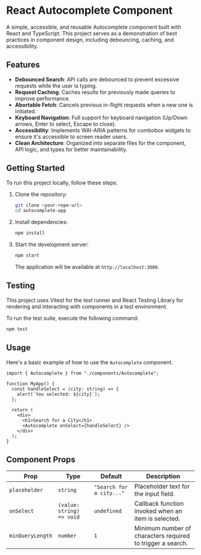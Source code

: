 # React Autocomplete Component

A simple, accessible, and reusable Autocomplete component built with React and TypeScript. This project serves as a demonstration of best practices in component design, including debouncing, caching, and accessibility.

## Features

- **Debounced Search**: API calls are debounced to prevent excessive requests while the user is typing.
- **Request Caching**: Caches results for previously made queries to improve performance.
- **Abortable Fetch**: Cancels previous in-flight requests when a new one is initiated.
- **Keyboard Navigation**: Full support for keyboard navigation (Up/Down arrows, Enter to select, Escape to close).
- **Accessibility**: Implements WAI-ARIA patterns for combobox widgets to ensure it's accessible to screen reader users.
- **Clean Architecture**: Organized into separate files for the component, API logic, and types for better maintainability.

## Getting Started

To run this project locally, follow these steps:

1.  Clone the repository:

    ```bash
    git clone <your-repo-url>
    cd autocomplete-app
    ```

2.  Install dependencies:

    ```bash
    npm install
    ```

3.  Start the development server:
    ```bash
    npm start
    ```
    The application will be available at `http://localhost:3000`.

## Testing

This project uses Vitest for the test runner and React Testing Library for rendering and interacting with components in a test environment.

To run the test suite, execute the following command:

```bash
npm test
```

## Usage

Here's a basic example of how to use the `Autocomplete` component.

```tsx
import { Autocomplete } from "./components/Autocomplete";

function MyApp() {
  const handleSelect = (city: string) => {
    alert(`You selected: ${city}`);
  };

  return (
    <div>
      <h1>Search for a City</h1>
      <Autocomplete onSelect={handleSelect} />
    </div>
  );
}
```

## Component Props

| Prop             | Type                      | Default                  | Description                                                |
| ---------------- | ------------------------- | ------------------------ | ---------------------------------------------------------- |
| `placeholder`    | `string`                  | `"Search for a city..."` | Placeholder text for the input field.                      |
| `onSelect`       | `(value: string) => void` | `undefined`              | Callback function invoked when an item is selected.        |
| `minQueryLength` | `number`                  | `1`                      | Minimum number of characters required to trigger a search. |
